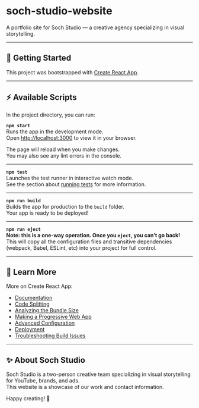# soch-studio-website

A portfolio site for Soch Studio — a creative agency specializing in visual storytelling.

---

## 📜 Getting Started

This project was bootstrapped with [Create React App](https://github.com/facebook/create-react-app).

---

## ⚡ Available Scripts

In the project directory, you can run:

**`npm start`**  
Runs the app in the development mode.  
Open [http://localhost:3000](http://localhost:3000) to view it in your browser.

The page will reload when you make changes.  
You may also see any lint errors in the console.

---

**`npm test`**  
Launches the test runner in interactive watch mode.  
See the section about [running tests](https://facebook.github.io/create-react-app/docs/running-tests) for more information.

---

**`npm run build`**  
Builds the app for production to the `build` folder.  
Your app is ready to be deployed!

---

**`npm run eject`**  
**Note: this is a one-way operation. Once you `eject`, you can’t go back!**  
This will copy all the configuration files and transitive dependencies (webpack, Babel, ESLint, etc) into your project for full control.

---

## 📖 Learn More

More on Create React App:
- [Documentation](https://facebook.github.io/create-react-app/docs/getting-started)  
- [Code Splitting](https://facebook.github.io/create-react-app/docs/code-splitting)  
- [Analyzing the Bundle Size](https://facebook.github.io/create-react-app/docs/analyzing-the-bundle-size)  
- [Making a Progressive Web App](https://facebook.github.io/create-react-app/docs/making-a-progressive-web-app)  
- [Advanced Configuration](https://facebook.github.io/create-react-app/docs/advanced-configuration)  
- [Deployment](https://facebook.github.io/create-react-app/docs/deployment)  
- [Troubleshooting Build Issues](https://facebook.github.io/create-react-app/docs/troubleshooting#npm-run-build-fails-to-minify)

---

## ✨ About Soch Studio
Soch Studio is a two-person creative team specializing in visual storytelling for YouTube, brands, and ads.  
This website is a showcase of our work and contact information.

Happy creating! 🎨
